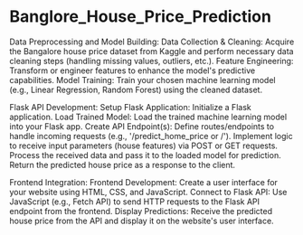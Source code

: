 # Banglore_House_Price_Prediction

Data Preprocessing and Model Building:
Data Collection & Cleaning: Acquire the Bangalore house price dataset from Kaggle and perform necessary data cleaning steps (handling missing values, outliers, etc.).
Feature Engineering: Transform or engineer features to enhance the model's predictive capabilities.
Model Training: Train your chosen machine learning model (e.g., Linear Regression, Random Forest) using the cleaned dataset.

Flask API Development:
Setup Flask Application: Initialize a Flask application.
Load Trained Model: Load the trained machine learning model into your Flask app.
Create API Endpoint(s):
Define routes/endpoints to handle incoming requests (e.g., '/predict_home_price or /').
Implement logic to receive input parameters (house features) via POST or GET requests.
Process the received data and pass it to the loaded model for prediction.
Return the predicted house price as a response to the client.


Frontend Integration:
Frontend Development: Create a user interface for your website using HTML, CSS, and JavaScript.
Connect to Flask API: Use JavaScript (e.g., Fetch API) to send HTTP requests to the Flask API endpoint from the frontend.
Display Predictions: Receive the predicted house price from the API and display it on the website's user interface.
